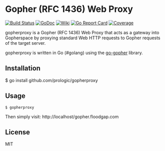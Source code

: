 # Gopher (RFC 1436) Web Proxy
[![Build Status](https://travis-ci.org/prologic/gopherproxy.svg)](https://travis-ci.org/prologic/gopherproxy)
[![GoDoc](https://godoc.org/github.com/prologic/gopherproxy?status.svg)](https://godoc.org/github.com/prologic/gopherproxy)
[![Wiki](https://img.shields.io/badge/docs-wiki-blue.svg)](https://github.com/prologic/gopherproxy/wiki)
[![Go Report Card](https://goreportcard.com/badge/github.com/prologic/gopherproxy)](https://goreportcard.com/report/github.com/prologic/gopherproxy)
[![Coverage](https://coveralls.io/repos/prologic/gopherproxy/badge.svg)](https://coveralls.io/r/prologic/gopherproxy)

gopherproxy is a Gopher (RFC 1436) Web Proxy that acts as a gateway into Gopherspace
by proxying standard Web HTTP requests to Gopher requests of the target server.

gopherproxy is written in Go (#golang) using the
[go-gopher](https://github.com/prologic/go-gopher) library.

## Installation
  
  $ go install github.com/prologic/gopherproxy

## Usage

```#!bash
$ gopherproxy
```

Then simply visit: http://localhost/gopher.floodgap.com

## License

MIT
